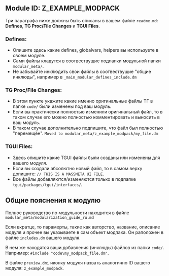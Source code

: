 ## Module ID: Z_EXAMPLE_MODPACK

Три параграфа ниже должны быть описаны в вашем файле `readme.md`: **Defines**, **TG Proc/File Changes** и **TGUI Files**.

### Defines:

- Опишите здесь какие defines, globalvars, helpers вы используете в своем модуле. 
- Сами файлы кладутся в соотвествущие подпапки модульной папки `modular_meta/`.
- Не забывайте инклюдить свои файлы в соотвествущие "общие инклюды", например в `_main_modular_defines_include.dm`

### TG Proc/File Changes:

- В этом пункте укажите какие именно оригинальные файлы ТГ в папке `code/` были изменены под ваш модуль.
- Если вы практически полностью изменили оригинальный файл, то в таком случае его можно полностью комментировать и выносить в ваш модуль.
- В таком случае дополнительно подпишите, что файл был полностью "перемещён". `Moved to modular_meta/z_example_modpack/my_file.dm`

### TGUI Files:

- Здесь опишите какие TGUI файлы были созданы или изменены для вашего модуля.
- Если вы создали абсолютно новый файл, то в самом верху допишите: `// THIS IS A MASSMETA UI FILE`.
- Все файлы добавляются/изменяются только в подпапке `tgui/packages/tgui/interfaces/`.

## Общие пояснения к модулю

Полное руководство по модульности находится в файле` modular_meta/modularization_guide_ru.md`

Если вкратце, то парамерты, такие как авторство, название, описание модуля и прочее вы указываете в сам объект модпака. Он раположен в файле `includes.dm` вашего модуля.

В нем же находятся ваши добавления (инклюды) файлов из папки `code/`. Например: `#include "code\my_modpack_file.dm"`.

В файле `preview.dmi` иконку модуля назвать аналогично ID вашего модуля: `z_example_modpack`.

